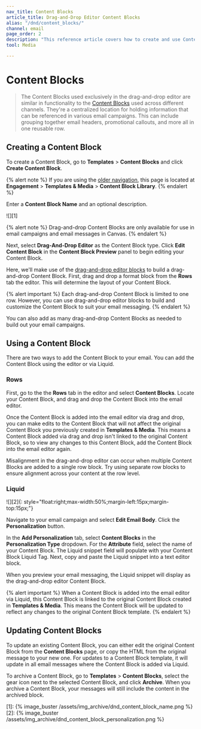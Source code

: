 ```yaml
---
nav_title: Content Blocks
article_title: Drag-and-Drop Editor Content Blocks
alias: "/dnd/content_blocks/"
channel: email
page_order: 2
description: "This reference article covers how to create and use Content Blocks in the drag-and-drop editor."
tool: Media

---
```


# Content Blocks

> The Content Blocks used exclusively in the drag-and-drop editor are similar in functionality to the [Content Blocks]({{site.baseurl}}/user_guide/engagement_tools/templates_and_media/content_blocks/) used across different channels. They're a centralized location for holding information that can be referenced in various email campaigns. This can include grouping together email headers, promotional callouts, and more all in one reusable row.

## Creating a Content Block

To create a Content Block, go to **Templates** > **Content Blocks** and click <i class="fas fa-plus"></i> **Create Content Block**.

{% alert note %}
If you are using the [older navigation]({{site.baseurl}}/navigation), this page is located at **Engagement** > **Templates & Media** > **Content Block Library**.
{% endalert %}

Enter a **Content Block Name** and an optional description.

![][1]

{% alert note %}
Drag-and-drop Content Blocks are only available for use in email campaigns and email messages in Canvas. 
{% endalert %}

Next, select **Drag-And-Drop Editor** as the Content Block type. Click **Edit Content Block** in the **Content Block Preview** panel to begin editing your Content Block. 

Here, we'll make use of the [drag-and-drop editor blocks]({{site.baseurl}}/user_guide/message_building_by_channel/email/drag_and_drop/dnd_editor_blocks/) to build a drag-and-drop Content Block. First, drag and drop a format block from the **Rows** tab the editor. This will determine the layout of your Content Block. 

{% alert important %}
Each drag-and-drop Content Block is limited to one row. However, you can use drag-and-drop editor blocks to build and customize the Content Block to suit your email messaging.
{% endalert %}

You can also add as many drag-and-drop Content Blocks as needed to build out your email campaigns.

## Using a Content Block

There are two ways to add the Content Block to your email. You can add the Content Block using the editor or via Liquid.

### Rows

First, go to the the **Rows** tab in the editor and select **Content Blocks**. Locate your Content Block, and drag and drop the Content Block into the email editor. 

Once the Content Block is added into the email editor via drag and drop, you can make edits to the Content Block that will not affect the original Content Block you previously created in **Templates & Media**. This means a Content Block added via drag and drop isn't linked to the original Content Block, so to view any changes to this Content Block, add the Content Block into the email editor again. 

Misalignment in the drag-and-drop editor can occur when multiple Content Blocks are added to a single row block. Try using separate row blocks to ensure alignment across your content at the row level.

### Liquid

![][2]{: style="float:right;max-width:50%;margin-left:15px;margin-top:15px;"}

Navigate to your email campaign and select **Edit Email Body**. Click the <i class="fas fa-plus"></i> **Personalization** button. 

In the **Add Personalization** tab, select **Content Blocks** in the **Personalization Type** dropdown. For the **Attribute** field, select the name of your Content Block. The Liquid snippet field will populate with your Content Block Liquid Tag. Next, copy and paste the Liquid snippet into a text editor block. 

When you preview your email messaging, the Liquid snippet will display as the drag-and-drop editor Content Block. 

{% alert important %}
When a Content Block is added into the email editor via Liquid, this Content Block is linked to the original Content Block created in **Templates & Media**. This means the Content Block will be updated to reflect any changes to the original Content Block template.
{% endalert %}

## Updating Content Blocks

To update an existing Content Block, you can either edit the original Content Block from the **Content Blocks** page, or copy the HTML from the original message to your new one. For updates to a Content Block template, it will update in all email messages where the Content Block is added via Liquid.

To archive a Content Block, go to **Templates** > **Content Blocks**, select the <i class="fas fa-cog"></i> gear icon next to the selected Content Block, and click **Archive**. When you archive a Content Block, your messages will still include the content in the archived block.

[1]: {% image_buster /assets/img_archive/dnd_content_block_name.png %}
[2]: {% image_buster /assets/img_archive/dnd_content_block_personalization.png %}
